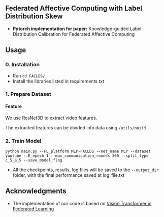 ## Federated Affective Computing with Label Distribution Skew 
* **Pytorch implementation for paper:** Knowledge-guided Label Distribution Calibration for Federated Affective Computing


## Usage
### 0. Installation

- Run `cd FACLDS/`
- Install the libraries listed in requirements.txt 


### 1. Prepare Dataset 

#### Feature

We use [ResNet3D]() to extract video features.

The extracted features can be divided into data using ```/utils/noiid ```


### 2. Train Model


```
python main.py --FL_platform MLP-FACLDS --net_name MLP --dataset youtube --E_epoch 1 --max_communication_rounds 300 --split_type c_5_a_5 --save_model_flag

```

- All the checkpoints, results, log files will be saved to the ```--output_dir``` folder, with the final performance saved at log_file.txt 






## Acknowledgments
- The implementation of our code is based on [Vision Transformer in Federated Learning](https://github.com/Liangqiong/ViT-FL-main)








